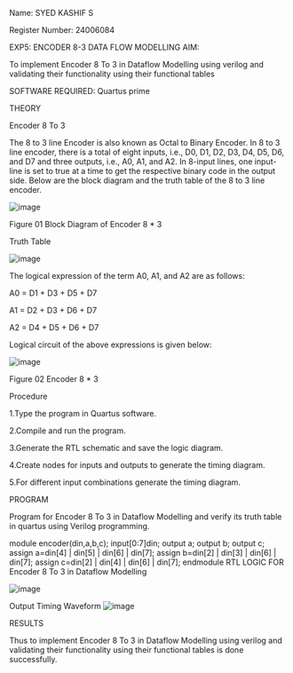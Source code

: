 Name: SYED KASHIF S

Register Number: 24006084

EXP5: ENCODER 8-3 DATA FLOW MODELLING
AIM:

To implement Encoder 8 To 3 in Dataflow Modelling using verilog and validating their functionality using their functional tables

SOFTWARE REQUIRED: Quartus prime

THEORY

Encoder 8 To 3

The 8 to 3 line Encoder is also known as Octal to Binary Encoder. In 8 to 3 line encoder, there is a total of eight inputs, i.e., D0, D1, D2, D3, D4, D5, D6, and D7 and three outputs, i.e., A0, A1, and A2. In 8-input lines, one input-line is set to true at a time to get the respective binary code in the output side. Below are the block diagram and the truth table of the 8 to 3 line encoder.

![image](https://github.com/user-attachments/assets/77b06cd4-783b-40d8-9be7-fc7538d116d5)


Figure 01 Block Diagram of Encoder 8 * 3

Truth Table

![image](https://github.com/user-attachments/assets/5d2e6f9c-0ea5-49ff-b7f6-b9e496a769c5)


The logical expression of the term A0, A1, and A2 are as follows:

A0 = D1 + D3 + D5 + D7

A1 = D2 + D3 + D6 + D7

A2 = D4 + D5 + D6 + D7

Logical circuit of the above expressions is given below:

![image](https://github.com/user-attachments/assets/0262616d-f4c8-412e-abfc-a729d78954bb)


Figure 02 Encoder 8 * 3

Procedure

1.Type the program in Quartus software.

2.Compile and run the program.

3.Generate the RTL schematic and save the logic diagram.

4.Create nodes for inputs and outputs to generate the timing diagram.

5.For different input combinations generate the timing diagram.

PROGRAM

Program for Encoder 8 To 3 in Dataflow Modelling and verify its truth table in quartus using Verilog programming.

module encoder(din,a,b,c);
input[0:7]din;
output a;
output b;
output c;
assign a=din[4] | din[5] | din[6] | din[7];
assign b=din[2] | din[3] | din[6] | din[7];
assign c=din[2] | din[4] | din[6] | din[7];
endmodule 
RTL LOGIC FOR Encoder 8 To 3 in Dataflow Modelling

![image](https://github.com/user-attachments/assets/cc478d14-c1d0-4cfb-96cc-e9455f71156a)


Output Timing Waveform
![image](https://github.com/user-attachments/assets/5dc1645f-678a-47f1-9e77-a607ddbd68d3)



RESULTS

Thus to implement Encoder 8 To 3 in Dataflow Modelling using verilog and validating their functionality using their functional tables is done successfully.
